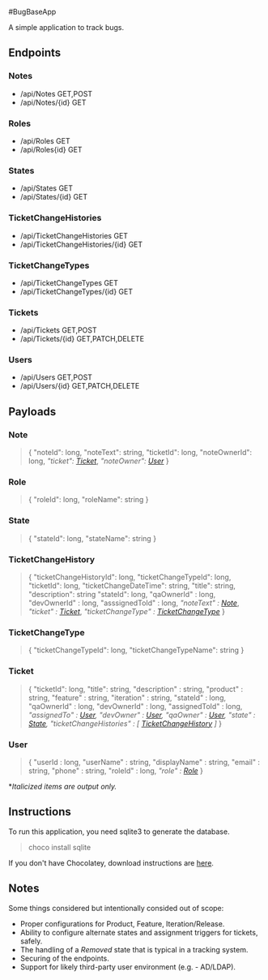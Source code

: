 #BugBaseApp

A simple application to track bugs.

## Endpoints

### Notes

* /api/Notes GET,POST
* /api/Notes/{id} GET
  
### Roles

* /api/Roles GET
* /api/Roles{id} GET

### States

* /api/States GET
* /api/States/{id} GET

### TicketChangeHistories

* /api/TicketChangeHistories GET
* /api/TicketChangeHistories/{id} GET

### TicketChangeTypes

* /api/TicketChangeTypes GET
* /api/TicketChangeTypes/{id} GET

### Tickets

* /api/Tickets GET,POST
* /api/Tickets/{id} GET,PATCH,DELETE

### Users

* /api/Users GET,POST
* /api/Users/{id} GET,PATCH,DELETE

## Payloads

### Note

>{
    "noteId": long,
    "noteText": string,
    "ticketId": long,
    "noteOwnerId": long,
    *"ticket": [Ticket](#ticket)*,
    *"noteOwner": [User](#user)*
}

### Role

>{
    "roleId": long,
    "roleName": string
}

### State

>{
    "stateId": long,
    "stateName": string
}

### TicketChangeHistory

>{
    "ticketChangeHistoryId": long,
    "ticketChangeTypeId": long,
    "ticketId": long,
    "ticketChangeDateTime": string,
    "title": string,
    "description": string
    "stateId": long,
    "qaOwnerId" : long,
    "devOwnerId" : long,
    "asssignedToId" : long,
    *"noteText" : [Note](#note)*,
    *"ticket" : [Ticket](#ticket)*,
    *"ticketChangeType" : [TicketChangeType](#ticketchangetype)*
}

### TicketChangeType

>{
    "ticketChangeTypeId": long,
    "ticketChangeTypeName": string
}

### Ticket

>{
    "ticketId": long,
    "title": string,
    "description" : string,
    "product" : string,
    "feature" : string,
    "iteration" : string,
    "stateId" : long,
    "qaOwnerId" : long,
    "devOwnerId" : long,
    "assignedToId" : long,
    *"assignedTo" : [User](#user),*
    *"devOwner" : [User](#user),*
    *"qaOwner" : [User](#user),*
    *"state" : [State](#state),*
    *"ticketChangeHistories" : [ [TicketChangeHistory](#ticketchangehistory) ]*
}

### User

>{
    "userId : long,
    "userName" : string,
    "displayName" : string,
    "email" : string,
    "phone" : string,
    "roleId" : long,
    *"role" : [Role](#role)*
}

**Italicized items are output only.*

## Instructions

To run this application, you need sqlite3 to generate the database.

> choco install sqlite

If you don't have Chocolatey, download instructions are [here](https://chocolatey.org/install#individual).


## Notes

Some things considered but intentionally consided out of scope:

* Proper configurations for Product, Feature, Iteration/Release.
* Ability to configure alternate states and assignment triggers for tickets, safely.
* The handling of a *Removed* state that is typical in a tracking system.
* Securing of the endpoints.
* Support for likely third-party user environment (e.g. - AD/LDAP).
